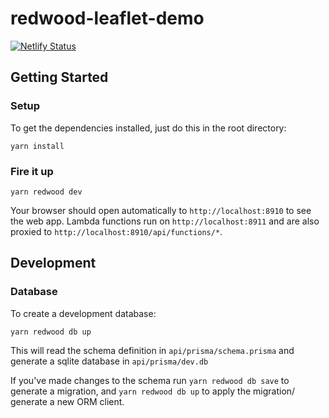 # redwood-leaflet-demo

[![Netlify Status](https://api.netlify.com/api/v1/badges/9c196343-eb4f-4690-a15f-fb2d8a6ade8e/deploy-status)](https://app.netlify.com/sites/redwood-leaflet-demo/deploys)

## Getting Started

### Setup

To get the dependencies installed, just do this in the root directory:

```terminal
yarn install
```

### Fire it up

```terminal
yarn redwood dev
```

Your browser should open automatically to `http://localhost:8910` to see the web app. Lambda functions run on `http://localhost:8911` and are also proxied to `http://localhost:8910/api/functions/*`.

## Development

### Database

To create a development database:

```terminal
yarn redwood db up
```

This will read the schema definition in `api/prisma/schema.prisma` and generate a sqlite database in `api/prisma/dev.db`

If you've made changes to the schema run `yarn redwood db save` to generate a migration, and `yarn redwood db up` to apply the migration/ generate a new ORM client.
